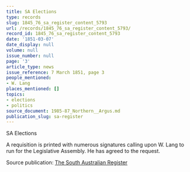```yaml
---
title: SA Elections
type: records
slug: 1845_76_sa_register_content_5793
url: /records/1845_76_sa_register_content_5793/
record_id: 1845_76_sa_register_content_5793
date: '1851-03-07'
date_display: null
volume: null
issue_number: null
page: '3'
article_type: news
issue_reference: 7 March 1851, page 3
people_mentioned:
- W. Lang
places_mentioned: []
topics:
- elections
- politics
source_document: 1985-87_Northern__Argus.md
publication_slug: sa-register
---
```


SA Elections

A requisition is printed with numerous signatures calling upon W. Lang to run for the Legislative Assembly.  He has agreed to the request.

Source publication: [The South Australian Register](/publications/sa-register/)
